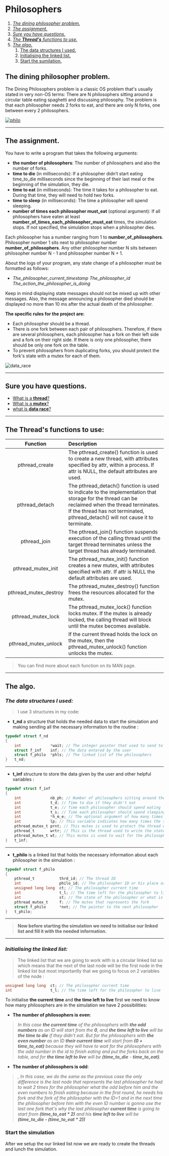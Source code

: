 # **Philosophers**

1. [*The dining philosopher problem.*](#the-dining-philosopher-problem)
1. [*The assignment.*](#the-assignment)
1. [*Sure you have questions.*](#sure-you-have-questions)
1. [*The **Thread's** functions to use.*](#the-threads-functions-to-use)
1. [*The algo.*](#the-algo)
    1. [The data structures I used.](#the-data-structures-i-used)
    1. [Initialising the linked list.](#initialising-the-linked-list)
    1. [Start the sumilation.](#start-the-sumilation)

## **The dining philosopher problem.**

The Dining Philosophers problem is a classic OS problem that's usually stated in very non-OS terms: There are N philosophers sitting around a circular table eating spaghetti and discussing philosophy. The problem is that each philosopher needs 2 forks to eat, and there are only N forks, one between every 2 philosophers.

[ ![philo](./philo_dinning.png)](https://www.javatpoint.com/os-dining-philosophers-problem)

---

## **The assignment.**

You have to write a program that takes the following arguments:

- **the number of philosophers**: The number of philosophers and also the number of forks.
- **time to die** (in milliseconds): If a philosopher didn’t start eating time_to_die
milliseconds since the beginning of their last meal or the beginning of the simulation, they die.
- **time to eat** (in milliseconds): The time it takes for a philosopher to eat.
During that time, they will need to hold two forks.
- **time to sleep** (in milliseconds): The time a philosopher will spend sleeping.
- **number of times each philosopher must_eat** (optional argument): If all
philosophers have eaten at least **number_of_times_each_philosopher_must_eat**
times, the simulation stops. If not specified, the simulation stops when a
philosopher dies.

Each philosopher has a number ranging from 1 to **number_of_philosophers**. Philosopher number 1 sits next to philosopher number **number_of_philosophers**.
Any other philosopher number N sits between philosopher number N - 1 and philosopher number N + 1.

About the logs of your program, any state change of a philosopher must be formatted as follows:

- *The_philosopher_current_timestamp*   *The_philosopher_id*   *The_action_the_philosopher_is_doing* 

Keep in mind displaying state messages should not be mixed up with other messages. Also, the message announcing a philosopher died should be displayed no more than 10 ms
after the actual death of the philosopher.

**The specific rules for the project are:**

- Each philosopher should be a thread.
- There is one fork between each pair of philosophers. Therefore, if there are several
philosophers, each philosopher has a fork on their left side and a fork on their right
side. If there is only one philosopher, there should be only one fork on the table.
- To prevent philosophers from duplicating forks, you should protect the fork's state
with a mutex for each of them.

![data_race](./data_race.png)


---

## **Sure you have questions.**

- [What is a **thread**?](https://www.geeksforgeeks.org/thread-in-operating-system/)
- [What is a **mutex**?](https://www.geeksforgeeks.org/mutex-lock-for-linux-thread-synchronization/)
- [what is **data race**?](https://www.mathworks.com/products/polyspace/static-analysis-notes/what-data-races-how-avoid-during-software-development.html#:~:text=Data%20races%20are%20a%20common,to%20undefined%20or%20unpredictable%20behavior.)

---

## **The Thread's functions to use:**

| Function | Description |
| :-----: | :-------- |
| pthread_create | The pthread_create() function is used to create a new thread, with attributes specified by attr, within a process.  If attr is NULL, the default attributes are used. |
| pthread_detach | The pthread_detach() function is used to indicate to the implementation that storage for the thread can be reclaimed when the thread terminates. If the thread has not terminated, pthread_detach() will not cause it to terminate. |
| pthread_join | The pthread_join() function suspends execution of the calling thread until the target thread terminates unless the target thread has already terminated. |
| pthread_mutex_init | The pthread_mutex_init() function creates a new mutex, with attributes specified with attr.  If attr is NULL the default attributes are used. |
| pthread_mutex_destroy | The pthread_mutex_destroy() function frees the resources allocated for the mutex.|
| pthread_mutex_lock | The pthread_mutex_lock() function locks mutex.  If the mutex is already locked, the calling thread will block until the mutex becomes available. |
| pthread_mutex_unlock | If the current thread holds the lock on the mutex, then the pthread_mutex_unlock() function unlocks the mutex.|

> You can find more about each function on its MAN page.
***

## **The algo.**

### *The data structures I used:*

> I use 3 structures in my code:

- **t_nd** a structure that holds the needed data to start the simulation and making sending all the necessary information to the routine :
``` c
typedef struct f_nd
{
	int				*wait; // The integer pointer that used to send to pthread_join() function to store the routine return value
	struct f_inf	inf; // The data entered by the user
	struct f_philo	*phls; // The linked list of the philosophers
}	t_nd;
```
---
- **t_inf** structure to store the data given by the user and other helpful variables :
``` c
typedef struct f_inf
{
	int				nb_ph; // Number of philosophers sitting around the table
	int				t_d; // Time to die if they didn't eat
	int				t_e; // Time each philosopher should spend eating
	int				t_s; // Time each philosopher should spend sleeping
	int				*h_m_e; // The optional argument of how many times each philosopher should eat
	int				lp; // This variable indicates how many times the simulation had looped
	pthread_mutex_t	prnt; // This mutex is used to protect the thread writing the state of the philosopher
	pthread_t		wrtr; // This is the thread used to write the state of the philosopher
	pthread_mutex_t	wt; // This mutex is used to wait for the philosopher who is writing what he is doing
}	t_inf;
```
---
- **t_philo** is a linked list that holds the necessary information about each philosopher in the simulation :
``` c
typedef struct f_philo
{
	pthread_t			thrd_id; // The thread ID
	int					philo_id; // The philosopher ID or his place around the table
	unsigned long long	ct; // The philosopher current time
	int					t_l; // The time left for the philosopher to live
	int					st; // The state of the philosopher or what is he doing at the current time
	pthread_mutex_t		f; // The mutex that represents the fork
	struct f_philo		*nxt; // The pointer to the next philosopher
}	t_philo;
```
---
> **Now before starting the simulation we need to initialise our linked list and fill it with the needed information.**

---

### *Initialising the linked list:*
> The linked list that we are going to work with is a circular linked list so which means that the next of the last node will be the first node in the linked list but most importantly that we going to focus on 2 variables of the node :
```c
unsigned long long	ct; // The philosopher current time
int					t_l; // The time left for the philosopher to live
```
To initialise **the current time** and **the time left to live** first we need to know how many philosophers are in the simulation we have 2 possibilities:
- **The number of philosophers is even**:
> *In this case **the current time** of the philosophers with **the odd numbers** as an ID will start from the **0**, and **the time left to live** will be **the time to die** if they didn't eat. But for the philosophers with **the even number** as an ID **their current time** will start from **(0 + time_to_eat)** because they will have to wait for the philosophers with the odd number in the id to finish eating and put the forks back on the table, and for **the time left to live** will be **(time_to_die** - **time_to_eat)**.*
- **The number of philosophers is odd**:
> *, In this case, we do the same as the previous case the only difference is the last node that represents the last philosopher he had to wait 2 times for the philosopher what the odd before him and the even numbers to finish eating because in the first round, he needs his fork and the fork of the philosopher with the ID=1 and in the next time the philosopher before him with the even ID number is gonna use the last one fork that's why the last philosopher **current time** is going to start from **(time_to_eat * 2)** and his **time left to live** will be **(time_to_die - (time_to_eat * 2))*** 
### **Start the simulation**
After we setup the our linked list now we are ready to create the threads and lunch the simulation.

